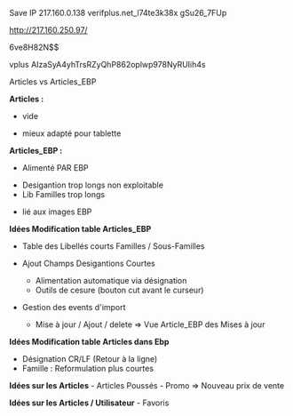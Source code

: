 
Save IP 	217.160.0.138
verifplus.net_l74te3k38x
gSu26_7FUp

http://217.160.250.97/

6ve8H82N$$

vplus
AIzaSyA4yhTrsRZyQhP862oplwp978NyRUIih4s

Articles vs Articles_EBP

**Articles :**
  - vide
  + mieux adapté pour tablette

**Articles_EBP :**
  + Alimenté PAR EBP
  - Desigantion trop longs non exploitable
  - Lib Familles trop longs
  + lié aux images EBP

**Idées Modification table Articles_EBP**
  - Table des Libellés courts Familles / Sous-Familles
  - Ajout Champs Desigantions Courtes
      - Alimentation automatique via désignation
      - Outils de cesure (bouton cut avant le curseur)

  - Gestion des events d'import
      - Mise à jour / Ajout / delete
          => Vue Article_EBP des Mises à jour

**Idées Modification table Articles dans Ebp**
  - Désignation CR/LF (Retour à la ligne)
  - Famille : Reformulation plus courtes

**Idées sur les Articles**
    - Articles Poussés
    - Promo => Nouveau prix de vente  

**Idées sur les Articles / Utilisateur**
    - Favoris





